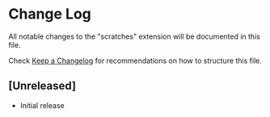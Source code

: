 # Change Log

All notable changes to the "scratches" extension will be documented in this file.

Check [Keep a Changelog](http://keepachangelog.com/) for recommendations on how to structure this file.

## [Unreleased]

- Initial release